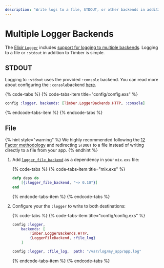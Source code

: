 ```yaml
---
description: 'Write logs to a file, STDOUT, or other backends in addition to Timber'
---
```


# Multiple Logger Backends

The [Elixir `Logger`](https://hexdocs.pm/logger/Logger.html) includes [support for logging to multiple backends](https://hexdocs.pm/logger/Logger.html#module-backends). Logging to a file or `:stdout` in addition to Timber is simple.

## STDOUT

Logging to `:stdout` uses the provided `:console` backend. You can read more about configuring the `:console`backend [here](https://hexdocs.pm/logger/Logger.html#module-console-backend).

{% code-tabs %}
{% code-tabs-item title="config/config.exs" %}
```elixir
config :logger, backends: [Timber.LoggerBackends.HTTP, :console]
```
{% endcode-tabs-item %}
{% endcode-tabs %}

## File

{% hint style="warning" %}
We highly recommended following the [12 Factor methodology](https://12factor.net/) and redirecting `STDOUT` to a file instead of writing directly to a file from your app.
{% endhint %}

1. Add [`logger_file_backend`](https://hex.pm/packages/logger_file_backend) as a dependency in your `mix.exs` file:  


   {% code-tabs %}
   {% code-tabs-item title="mix.exs" %}
   ```elixir
   defp deps do
       [{:logger_file_backend, "~> 0.10"}]
   end
   ```
   {% endcode-tabs-item %}
   {% endcode-tabs %}

2. Configure your the `:logger` to write to both destinations:  


   {% code-tabs %}
   {% code-tabs-item title="config/config.exs" %}
   ```elixir
   config :logger,
       backends: [
           Timber.LoggerBackends.HTTP,
           {LoggerFileBackend, :file_log}
       ]

   config :logger, :file_log,  path: "/var/log/my_app/app.log"
   ```
   {% endcode-tabs-item %}
   {% endcode-tabs %}



